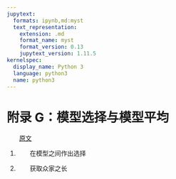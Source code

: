 ```yaml
---
jupytext:
  formats: ipynb,md:myst
  text_representation:
    extension: .md
    format_name: myst
    format_version: 0.13
    jupytext_version: 1.11.5
kernelspec:
  display_name: Python 3
  language: python3
  name: python3
---
```


# 附录 G：模型选择与模型平均

[原文](https://twiecki.io/blog/2016/06/01/bayesian-deep-learning/)

<style>p{text-indent:2em;2}</style>

1. 在模型之间作出选择

2. 获取众家之长
